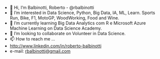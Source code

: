 - 👋 Hi, I’m Balbinotti, Roberto - @rbalbinotti
- 👀 I’m interested in Data Science, Python, Big Data, IA, ML, Learn. Sports Run, Bike, F1, MotoGP, WoodWorking, Food and Wine.
- 🌱 I’m currently learning Big Data Analytics com R e Microsoft Azure Machine Learning on Data Science Academy.
- 💞️ I’m looking to collaborate on Volunteer in Data Science.
- 📫 How to reach me ...
- http://www.linkedin.com/in/roberto-balbinotti
- e-mail: rbalbinotti@gmail.com


<!---
rbalbinotti/rbalbinotti is a ✨ special ✨ repository because its `README.md` (this file) appears on your GitHub profile.
You can click the Preview link to take a look at your changes.
--->
